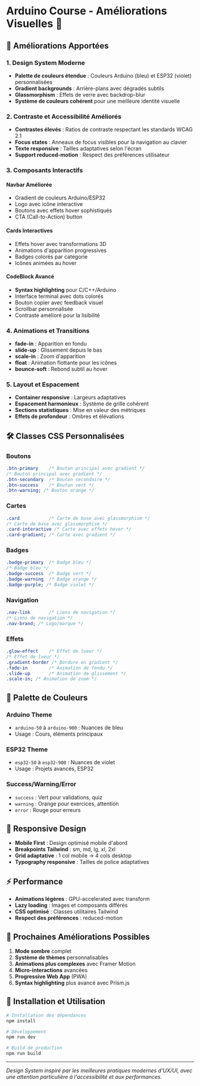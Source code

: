 # Arduino Course - Améliorations Visuelles 🎨

## 🎯 Améliorations Apportées

### 1. **Design System Moderne**

- **Palette de couleurs étendue** : Couleurs Arduino (bleu) et ESP32 (violet) personnalisées
- **Gradient backgrounds** : Arrière-plans avec dégradés subtils
- **Glassmorphism** : Effets de verre avec backdrop-blur
- **Système de couleurs cohérent** pour une meilleure identité visuelle

### 2. **Contraste et Accessibilité Améliorés**

- **Contrastes élevés** : Ratios de contraste respectant les standards WCAG 2.1
- **Focus states** : Anneaux de focus visibles pour la navigation au clavier
- **Texte responsive** : Tailles adaptatives selon l'écran
- **Support reduced-motion** : Respect des préférences utilisateur

### 3. **Composants Interactifs**

#### **Navbar Améliorée**

- Gradient de couleurs Arduino/ESP32
- Logo avec icône interactive
- Boutons avec effets hover sophistiqués
- CTA (Call-to-Action) button

#### **Cards Interactives**

- Effets hover avec transformations 3D
- Animations d'apparition progressives
- Badges colorés par catégorie
- Icônes animées au hover

#### **CodeBlock Avancé**

- **Syntax highlighting** pour C/C++/Arduino
- Interface terminal avec dots colorés
- Bouton copier avec feedback visuel
- Scrollbar personnalisée
- Contraste amélioré pour la lisibilité

### 4. **Animations et Transitions**

- **fade-in** : Apparition en fondu
- **slide-up** : Glissement depuis le bas
- **scale-in** : Zoom d'apparition
- **float** : Animation flottante pour les icônes
- **bounce-soft** : Rebond subtil au hover

### 5. **Layout et Espacement**

- **Container responsive** : Largeurs adaptatives
- **Espacement harmonieux** : Système de grille cohérent
- **Sections statistiques** : Mise en valeur des métriques
- **Effets de profondeur** : Ombres et élévations

## 🛠️ Classes CSS Personnalisées

### **Boutons**

```css
.btn-primary    /* Bouton principal avec gradient */
/* Bouton principal avec gradient */
.btn-secondary  /* Bouton secondaire */
.btn-success    /* Bouton vert */
.btn-warning; /* Bouton orange */
```

### **Cartes**

```css
.card           /* Carte de base avec glassmorphism */
/* Carte de base avec glassmorphism */
.card-interactive /* Carte avec effets hover */
.card-gradient; /* Carte avec gradient */
```

### **Badges**

```css
.badge-primary  /* Badge bleu */
/* Badge bleu */
.badge-success  /* Badge vert */
.badge-warning  /* Badge orange */
.badge-purple; /* Badge violet */
```

### **Navigation**

```css
.nav-link       /* Liens de navigation */
/* Liens de navigation */
.nav-brand; /* Logo/marque */
```

### **Effets**

```css
.glow-effect    /* Effet de lueur */
/* Effet de lueur */
.gradient-border /* Bordure en gradient */
.fade-in        /* Animation de fondu */
.slide-up       /* Animation de glissement */
.scale-in; /* Animation de zoom */
```

## 🎨 Palette de Couleurs

### **Arduino Theme**

- `arduino-50` à `arduino-900` : Nuances de bleu
- Usage : Cours, éléments principaux

### **ESP32 Theme**

- `esp32-50` à `esp32-900` : Nuances de violet
- Usage : Projets avancés, ESP32

### **Success/Warning/Error**

- `success` : Vert pour validations, quiz
- `warning` : Orange pour exercices, attention
- `error` : Rouge pour erreurs

## 📱 Responsive Design

- **Mobile First** : Design optimisé mobile d'abord
- **Breakpoints Tailwind** : sm, md, lg, xl, 2xl
- **Grid adaptative** : 1 col mobile → 4 cols desktop
- **Typography responsive** : Tailles de police adaptatives

## ⚡ Performance

- **Animations légères** : GPU-accelerated avec transform
- **Lazy loading** : Images et composants différés
- **CSS optimisé** : Classes utilitaires Tailwind
- **Respect des préférences** : reduced-motion

## 🚀 Prochaines Améliorations Possibles

1. **Mode sombre** complet
2. **Système de thèmes** personnalisables
3. **Animations plus complexes** avec Framer Motion
4. **Micro-interactions** avancées
5. **Progressive Web App** (PWA)
6. **Syntax highlighting** plus avancé avec Prism.js

## 🔧 Installation et Utilisation

```bash
# Installation des dépendances
npm install

# Développement
npm run dev

# Build de production
npm run build
```

---

_Design System inspiré par les meilleures pratiques modernes d'UX/UI, avec une attention particulière à l'accessibilité et aux performances._
